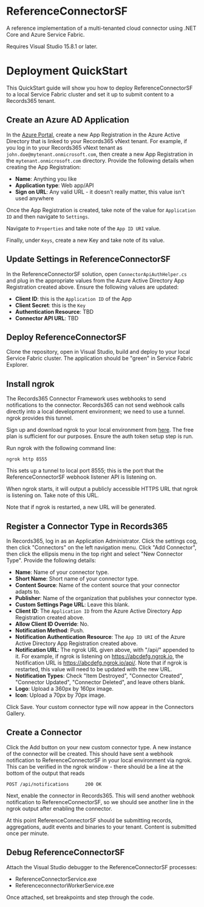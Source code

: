 # ReferenceConnectorSF
A reference implementation of a multi-tenanted cloud connector using .NET Core and Azure Service Fabric.

Requires Visual Studio 15.8.1 or later.

# Deployment QuickStart

This QuickStart guide will show you how to deploy ReferenceConnectorSF to a local Service Fabric cluster and set it up to submit content to a Records365 tenant.

## Create an Azure AD Application

In the [Azure Portal](https://portal.azure.com), create a new App Registration in the Azure Active Directory that is linked to your Records365 vNext tenant. 
For example, if you log in to your Records365 vNext tenant as `john.doe@mytenant.onmicrosoft.com`, then create 
a new App Registration in the `mytenant.onmicrosoft.com` directory. Provide the following details when creating the App Registration:

*  **Name**: Anything you like
*  **Application type**: Web app/API
*  **Sign on URL**: Any valid URL - it doesn't really matter, this value isn't used anywhere

Once the App Registration is created, take note of the value for `Application ID` and then navigate to `Settings`.

Navigate to `Properties` and take note of the `App ID URI` value.

Finally, under `Keys`, create a new Key and take note of its value. 

## Update Settings in ReferenceConnectorSF

In the ReferenceConnectorSF solution, open `ConnectorApiAuthHelper.cs` and plug in the appropriate values from the Azure Active Directory App Registration created above. Ensure the following values are updated:
*  **Client ID**: this is the `Application ID` of the App
*  **Client Secret**: this is the `Key` 
*  **Authentication Resource**: TBD
*  **Connector API URL**: TBD

## Deploy ReferenceConnectorSF

Clone the repository, open in Visual Studio, build and deploy to your local Service Fabric cluster. The application should be "green" in Service Fabric Explorer.

## Install ngrok 

The Records365 Connector Framework uses webhooks to send notifications to the connector. Records365 can not send webhook calls directly into a local development environment; we need to use a tunnel. ngrok provides this tunnel. 

Sign up and download ngrok to your local environment from [here](https://ngrok.com/). The free plan is sufficient for our purposes. Ensure the auth token setup step is run. 

Run ngrok with the following command line:

    ngrok http 8555 

This sets up a tunnel to local port 8555; this is the port that the ReferenceConnectorSF webhook listener API is listening on.

When ngrok starts, it will output a publicly accessible HTTPS URL that ngrok is listening on. Take note of this URL.

Note that if ngrok is restarted, a new URL will be generated.

## Register a Connector Type in Records365

In Records365, log in as an Application Administrator. Click the settings cog, then click "Connectors" on the left navigation menu. 
Click "Add Connector", then click the ellipsis menu in the top right and select "New Connector Type". Provide the following details:

*  **Name**: Name of your connector type.
*  **Short Name**: Short name of your connector type.
*  **Content Source**: Name of the content source that your connector adapts to. 
*  **Publisher**: Name of the organization that publishes your connector type.
*  **Custom Settings Page URL**: Leave this blank.
*  **Client ID**: The `Application ID` from the Azure Active Directory App Registration created above.
*  **Allow Client ID Override**: No.
*  **Notification Method**: Push.
*  **Notification Authentication Resource**: The `App ID URI` of the Azure Active Directory App Registration created above.
*  **Notification URL**: The ngrok URL given above, with "/api/" appended to it. For example, if ngrok is listening on https://abcdefg.ngrok.io, the Notification URL is https://abcdefg.ngrok.io/api/. Note that if ngrok is restarted, this value will need to be updated with the new URL.
*  **Notification Types**: Check "Item Destroyed", "Connector Created", "Connector Updated", "Connector Deleted", and leave others blank.
*  **Logo**: Upload a 360px by 160px image.
*  **Icon**: Upload a 70px by 70px image.

Click Save. Your custom connector type will now appear in the Connectors Gallery.

## Create a Connector 

Click the Add button on your new custom connector type. A new instance of the connector will be created. This should have sent a webhook notification to ReferenceConnectorSF in your local environment via ngrok. This can be verified in the ngrok window - there should be a line at the bottom of the output that reads 

    POST /api/notifications      200 OK

Next, enable the connector in Records365. This will send another webhook notification to ReferenceConnectorSF, so we should see another line in the ngrok output after enabling the connector.

At this point ReferenceConnectorSF should be submitting records, aggregations, audit events and binaries to your tenant. Content is submitted once per minute.

## Debug ReferenceConnectorSF

Attach the Visual Studio debugger to the ReferenceConnectorSF processes:

*  ReferenceConnectorService.exe
*  ReferenceconnectorWorkerService.exe

Once attached, set breakpoints and step through the code. 

